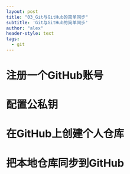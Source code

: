 ```yaml
---
layout: post
title: "03_Git与GitHub的简单同步"
subtitle: 'Git与GitHub的简单同步'
author: "alex"
header-style: text
tags:
  - git
---
```


# 注册一个GitHub账号
# 配置公私钥
# 在GitHub上创建个人仓库
# 把本地仓库同步到GitHub
